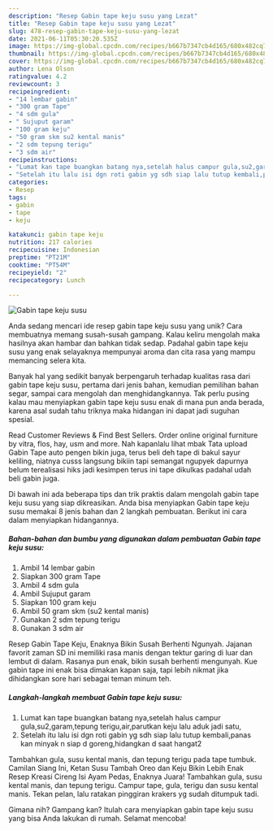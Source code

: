 ```yaml
---
description: "Resep Gabin tape keju susu yang Lezat"
title: "Resep Gabin tape keju susu yang Lezat"
slug: 478-resep-gabin-tape-keju-susu-yang-lezat
date: 2021-06-11T05:30:20.535Z
image: https://img-global.cpcdn.com/recipes/b667b7347cb4d165/680x482cq70/gabin-tape-keju-susu-foto-resep-utama.jpg
thumbnail: https://img-global.cpcdn.com/recipes/b667b7347cb4d165/680x482cq70/gabin-tape-keju-susu-foto-resep-utama.jpg
cover: https://img-global.cpcdn.com/recipes/b667b7347cb4d165/680x482cq70/gabin-tape-keju-susu-foto-resep-utama.jpg
author: Lena Olson
ratingvalue: 4.2
reviewcount: 3
recipeingredient:
- "14 lembar gabin"
- "300 gram Tape"
- "4 sdm gula"
- " Sujuput garam"
- "100 gram keju"
- "50 gram skm su2 kental manis"
- "2 sdm tepung terigu"
- "3 sdm air"
recipeinstructions:
- "Lumat kan tape buangkan batang nya,setelah halus campur gula,su2,garam,tepung terigu,air,parutkan keju lalu aduk jadi satu,"
- "Setelah itu lalu isi dgn roti gabin yg sdh siap lalu tutup kembali,panas kan minyak n siap d goreng,hidangkan d saat hangat2"
categories:
- Resep
tags:
- gabin
- tape
- keju

katakunci: gabin tape keju 
nutrition: 217 calories
recipecuisine: Indonesian
preptime: "PT21M"
cooktime: "PT54M"
recipeyield: "2"
recipecategory: Lunch

---
```



![Gabin tape keju susu](https://img-global.cpcdn.com/recipes/b667b7347cb4d165/680x482cq70/gabin-tape-keju-susu-foto-resep-utama.jpg)

Anda sedang mencari ide resep gabin tape keju susu yang unik? Cara membuatnya memang susah-susah gampang. Kalau keliru mengolah maka hasilnya akan hambar dan bahkan tidak sedap. Padahal gabin tape keju susu yang enak selayaknya mempunyai aroma dan cita rasa yang mampu memancing selera kita.

Banyak hal yang sedikit banyak berpengaruh terhadap kualitas rasa dari gabin tape keju susu, pertama dari jenis bahan, kemudian pemilihan bahan segar, sampai cara mengolah dan menghidangkannya. Tak perlu pusing kalau mau menyiapkan gabin tape keju susu enak di mana pun anda berada, karena asal sudah tahu triknya maka hidangan ini dapat jadi suguhan spesial.

Read Customer Reviews &amp; Find Best Sellers. Order online original furniture by vitra, flos, hay, usm and more. Nah kapanlalu lihat mbak Tata upload Gabin Tape auto pengen bikin juga, terus beli deh tape di bakul sayur keliling, niatnya cusss langsung bikiin tapi semangat ngupyek dapurnya belum terealisasi hiks jadi kesimpen terus ini tape dikulkas padahal udah beli gabin juga.


Di bawah ini ada beberapa tips dan trik praktis dalam mengolah gabin tape keju susu yang siap dikreasikan. Anda bisa menyiapkan Gabin tape keju susu memakai 8 jenis bahan dan 2 langkah pembuatan. Berikut ini cara dalam menyiapkan hidangannya.

<!--inarticleads1-->

##### Bahan-bahan dan bumbu yang digunakan dalam pembuatan Gabin tape keju susu:

1. Ambil 14 lembar gabin
1. Siapkan 300 gram Tape
1. Ambil 4 sdm gula
1. Ambil  Sujuput garam
1. Siapkan 100 gram keju
1. Ambil 50 gram skm (su2 kental manis)
1. Gunakan 2 sdm tepung terigu
1. Gunakan 3 sdm air


Resep Gabin Tape Keju, Enaknya Bikin Susah Berhenti Ngunyah. Jajanan favorit zaman SD ini memiliki rasa manis dengan tektur garing di luar dan lembut di dalam. Rasanya pun enak, bikin susah berhenti mengunyah. Kue gabin tape ini enak bisa dimakan kapan saja, tapi lebih nikmat jika dihidangkan sore hari sebagai teman minum teh. 

<!--inarticleads2-->

##### Langkah-langkah membuat Gabin tape keju susu:

1. Lumat kan tape buangkan batang nya,setelah halus campur gula,su2,garam,tepung terigu,air,parutkan keju lalu aduk jadi satu,
1. Setelah itu lalu isi dgn roti gabin yg sdh siap lalu tutup kembali,panas kan minyak n siap d goreng,hidangkan d saat hangat2


Tambahkan gula, susu kental manis, dan tepung terigu pada tape tumbuk. Camilan Siang Ini, Ketan Susu Tambah Oreo dan Keju Bikin Lebih Enak Resep Kreasi Cireng Isi Ayam Pedas, Enaknya Juara! Tambahkan gula, susu kental manis, dan tepung terigu. Campur tape, gula, terigu dan susu kental manis. Tekan pelan, lalu ratakan pinggiran krakers yg sudah ditumpuk tadi. 

Gimana nih? Gampang kan? Itulah cara menyiapkan gabin tape keju susu yang bisa Anda lakukan di rumah. Selamat mencoba!
